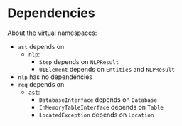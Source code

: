 # Dependencies

About the virtual namespaces:
- `ast` depends on
  - `nlp`:
    - `Step` depends on `NLPResult`
    - `UIElement` depends on `Entities` and `NLPResult`
- `nlp` has no dependencies
- `req` depends on
  - `ast`:
    - `DatabaseInterface` depends on `Database`
    - `InMemoryTableInterface` depends on `Table`
    - `LocatedException` depends on `Location`
